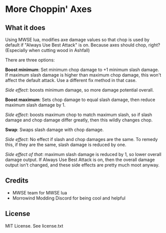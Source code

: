 # More Choppin' Axes #

## What it does ##

Using MWSE lua, modifies axe damage values so that chop is used by default if "Always Use Best Attack" is on.
Because axes should chop, right?
(Especially when cutting wood in Ashfall)

There are three options:

**Boost minimum**: Set minimum chop damage to +1 minimum slash damage. If maximum slash damage is higher than maximum chop damage,
this won't affect the default attack. Use a different fix method in that case.

*Side effect*: boosts minimum damage, so more damage potential overall.

**Boost maximum**: Sets chop damage to equal slash damage, then reduce maximum slash damage by 1.

*Side effect*: boosts maximum chop to match maximum slash, so if slash damage and chop damage differ greatly, then this wildly changes chop.

**Swap**: Swaps slash damage with chop damage.

*Side effect*: No effect if slash and chop damages are the same.
To remedy this, if they are the same, slash damage is reduced by one.

*Side effect of that*: maximum slash damage is reduced by 1, so lower overall damage output.
If Always Use Best Attack is on, then the overall damage output isn't changed, and these side effects are pretty much moot anyway.

## Credits ##

* MWSE team for MWSE lua
* Morrowind Modding Discord for being cool and helpful

## License ##

MIT License. See license.txt
